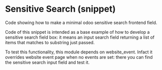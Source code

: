 # Sensitive Search (snippet)

Code showing how to make a minimal odoo sensitive search frontend field.

Code of this snippet is intended as a base example of how to develop a sensitive search field box:
it means an input search field returning a list of items that matches to substring just passed.

To test this functionality, this module depends on website_event. Infact it overrides website event page when no events
are set: there you can find the sensitive search input field and test it.
